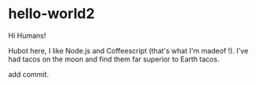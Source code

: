 # hello-world2

Hi Humans!

Hubot here, I like Node.js and Coffeescript (that's what I'm madeof !).
I've had tacos on the moon and find them far superior to Earth tacos.

add commit.

